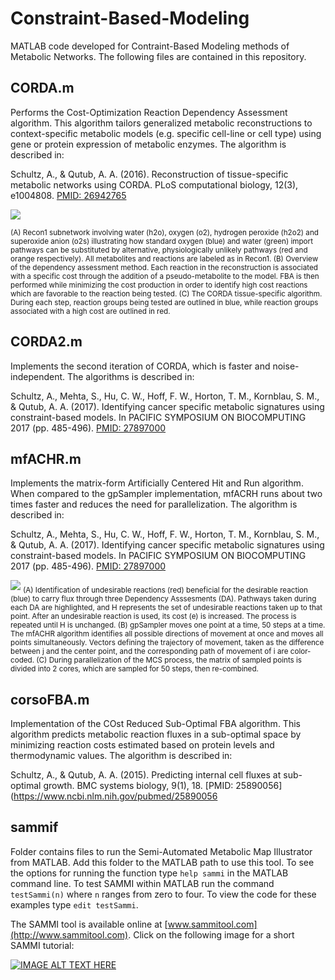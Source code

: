 # Constraint-Based-Modeling
MATLAB code developed for Contraint-Based Modeling methods of Metabolic Networks. The following files are contained in this repository.

## CORDA.m
Performs the Cost-Optimization Reaction Dependency Assessment algorithm. This algorithm tailors generalized metabolic reconstructions to context-specific metabolic models (e.g. specific cell-line or cell type) using gene or protein expression of metabolic enzymes. The algorithm is described in:

Schultz, A., & Qutub, A. A. (2016). Reconstruction of tissue-specific metabolic networks using CORDA. PLoS computational biology, 12(3), e1004808. [PMID: 26942765](https://www.ncbi.nlm.nih.gov/pubmed/26942765)

![](https://journals.plos.org/ploscompbiol/article/figure/image?size=large&id=10.1371/journal.pcbi.1004808.g001)

<sub>(A) Recon1 subnetwork involving water (h2o), oxygen (o2), hydrogen peroxide (h2o2) and superoxide anion (o2s) illustrating how standard oxygen (blue) and water (green) import pathways can be substituted by alternative, physiologically unlikely pathways (red and orange respectively). All metabolites and reactions are labeled as in Recon1. (B) Overview of the dependency assessment method. Each reaction in the reconstruction is associated with a specific cost through the addition of a pseudo-metabolite to the model. FBA is then performed while minimizing the cost production in order to identify high cost reactions which are favorable to the reaction being tested. (C) The CORDA tissue-specific algorithm. During each step, reaction groups being tested are outlined in blue, while reaction groups associated with a high cost are outlined in red.  </sub>

## CORDA2.m
Implements the second iteration of CORDA, which is faster and noise-independent. The algorithms is described in:

Schultz, A., Mehta, S., Hu, C. W., Hoff, F. W., Horton, T. M., Kornblau, S. M., & Qutub, A. A. (2017). Identifying cancer specific metabolic signatures using constraint-based models. In PACIFIC SYMPOSIUM ON BIOCOMPUTING 2017 (pp. 485-496). [PMID: 27897000](https://www.ncbi.nlm.nih.gov/pubmed/27897000)

## mfACHR.m
Implements the matrix-form Artificially Centered Hit and Run algorithm. When compared to the gpSampler implementation, mfACRH runs about two times faster and reduces the need for parallelization. The algorithm is described in:

Schultz, A., Mehta, S., Hu, C. W., Hoff, F. W., Horton, T. M., Kornblau, S. M., & Qutub, A. A. (2017). Identifying cancer specific metabolic signatures using constraint-based models. In PACIFIC SYMPOSIUM ON BIOCOMPUTING 2017 (pp. 485-496). [PMID: 27897000](https://www.ncbi.nlm.nih.gov/pubmed/27897000)

![](https://ai2-s2-public.s3.amazonaws.com/figures/2017-08-08/7034d99509c26d9feb7284408eddf56a39bc516b/4-Figure1-1.png)
<sub>(A) Identification of undesirable reactions (red) beneficial for the desirable reaction (blue) to carry flux through three Dependency Asssesments (DA). Pathways taken during each DA are highlighted, and H represents the set of undesirable reactions taken up to that point. After an undesirable reaction is used, its cost (e) is increased. The process is repeated until H is unchanged. (B) gpSampler moves one point at a time, 50 steps at a time. The mfACHR algorithm identifies all possible directions of movement at once and moves all points simultaneously. Vectors defining the trajectory of movement, taken as the difference between j and the center point, and the corresponding path of movement of i are color-coded. (C) During parallelization of the MCS process, the matrix of sampled points is divided into 2 cores, which are sampled for 50 steps, then re-combined.</sub>

## corsoFBA.m
Implementation of the COst Reduced Sub-Optimal FBA algorithm. This algorithm predicts metabolic reaction fluxes in a sub-optimal space by minimizing reaction costs estimated based on protein levels and thermodynamic values. The algorithm is described in:

Schultz, A., & Qutub, A. A. (2015). Predicting internal cell fluxes at sub-optimal growth. BMC systems biology, 9(1), 18. [PMID: 25890056](https://www.ncbi.nlm.nih.gov/pubmed/25890056

## sammif
Folder contains files to run the Semi-Automated Metabolic Map Illustrator from MATLAB. Add this folder to the MATLAB path to use this tool. To see the options for running the function type ```help sammi``` in the MATLAB command line. To test SAMMI within MATLAB run the command ```testSammi(n)``` where ```n``` ranges from zero to four. To view the code for these examples type ```edit testSammi```.

The SAMMI tool is available online at [www.sammitool.com](http://www.sammitool.com). Click on the following image for a short SAMMI tutorial:

[![IMAGE ALT TEXT HERE](https://i9.ytimg.com/vi/YJ-0J4DysY4/mqdefault.jpg?sqp=COCZ5ucF&rs=AOn4CLCZ93CoPpQGO1OkSEcQqUmWnzJPSA&time=1559858445432)](https://youtu.be/YJ-0J4DysY4)
